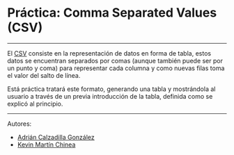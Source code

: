 # Práctica: Comma Separated Values (CSV)
- - -

El [CSV](http://en.wikipedia.org/wiki/Comma-separated_values) consiste en la representación de datos en forma de tabla, estos datos se encuentran separados por comas (aunque también puede ser por un punto y coma) para representar cada columna y como nuevas filas toma el valor del salto de línea.

Está práctica tratará este formato, generando una tabla y mostrándola al usuario a través de un previa introducción de la tabla, definida como se explicó al principio.

- - -
Autores:

  - [Adrián Calzadilla González](http://alu0100288216.github.io)
  - [Kevin Martín Chinea](http://alu0100774665.github.io)
